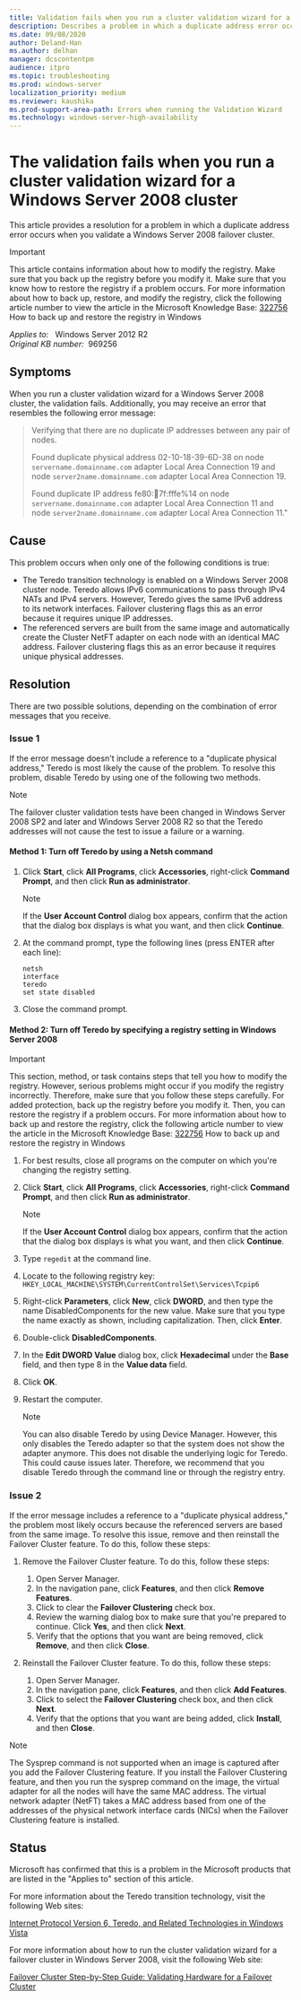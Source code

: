 ```yaml
---
title: Validation fails when you run a cluster validation wizard for a Windows Server 2008 cluster
description: Describes a problem in which a duplicate address error occurs when you validate a Windows Server 2008 failover cluster. A resolution is provided.
ms.date: 09/08/2020
author: Deland-Han
ms.author: delhan
manager: dcscontentpm
audience: itpro
ms.topic: troubleshooting
ms.prod: windows-server
localization_priority: medium
ms.reviewer: kaushika
ms.prod-support-area-path: Errors when running the Validation Wizard
ms.technology: windows-server-high-availability
---
```

# The validation fails when you run a cluster validation wizard for a Windows Server 2008 cluster

This article provides a resolution for a problem in which a duplicate address error occurs when you validate a Windows Server 2008 failover cluster.

> [!IMPORTANT]
> This article contains information about how to modify the registry. Make sure that you back up the registry before you modify it. Make sure that you know how to restore the registry if a problem occurs. For more information about how to back up, restore, and modify the registry, click the following article number to view the article in the Microsoft Knowledge Base: [322756](https://support.microsoft.com/help/322756) How to back up and restore the registry in Windows  

_Applies to:_ &nbsp; Windows Server 2012 R2  
_Original KB number:_ &nbsp;969256

## Symptoms

When you run a cluster validation wizard for a Windows Server 2008 cluster, the validation fails. Additionally, you may receive an error that resembles the following error message:

> Verifying that there are no duplicate IP addresses between any pair of nodes.
>
> Found duplicate physical address 02-10-18-39-6D-38 on node `servername.domainname.com` adapter Local Area Connection 19 and node `server2name.domainname.com` adapter Local Area Connection 19.
>
> Found duplicate IP address fe80::100:7f:fffe%14 on node `servername.domainname.com` adapter Local Area Connection 11 and node `server2name.domainname.com` adapter Local Area Connection 11."

## Cause

This problem occurs when only one of the following conditions is true:

- The Teredo transition technology is enabled on a Windows Server 2008 cluster node. Teredo allows IPv6 communications to pass through IPv4 NATs and IPv4 servers. However, Teredo gives the same IPv6 address to its network interfaces. Failover clustering flags this as an error because it requires unique IP addresses.
- The referenced servers are built from the same image and automatically create the Cluster NetFT adapter on each node with an identical MAC address. Failover clustering flags this as an error because it requires unique physical addresses.

## Resolution

There are two possible solutions, depending on the combination of error messages that you receive.

### Issue 1

If the error message doesn't include a reference to a "duplicate physical address," Teredo is most likely the cause of the problem. To resolve this problem, disable Teredo by using one of the following two methods.

> [!NOTE]
> The failover cluster validation tests have been changed in Windows Server 2008 SP2 and later and Windows Server 2008 R2 so that the Teredo addresses will not cause the test to issue a failure or a warning.

#### Method 1: Turn off Teredo by using a Netsh command

1. Click **Start**, click **All Programs**, click **Accessories**, right-click
 **Command Prompt**, and then click **Run as administrator**.

    > [!NOTE]
    > If the **User Account Control** dialog box appears, confirm that the action that the dialog box displays is what you want, and then click **Continue**.
2. At the command prompt, type the following lines (press ENTER after each line):  

    ```console
    netsh
    interface
    teredo
    set state disabled
    ```

3. Close the command prompt.

#### Method 2: Turn off Teredo by specifying a registry setting in Windows Server 2008

> [!IMPORTANT]
> This section, method, or task contains steps that tell you how to modify the registry. However, serious problems might occur if you modify the registry incorrectly. Therefore, make sure that you follow these steps carefully. For added protection, back up the registry before you modify it. Then, you can restore the registry if a problem occurs. For more information about how to back up and restore the registry, click the following article number to view the article in the Microsoft Knowledge Base: [322756](https://support.microsoft.com/help/322756) How to back up and restore the registry in Windows  

1. For best results, close all programs on the computer on which you're changing the registry setting.
2. Click **Start**, click **All Programs**, click **Accessories**, right-click **Command Prompt**, and then click **Run as administrator**.

    > [!NOTE]
    > If the **User Account Control** dialog box appears, confirm that the action that the dialog box displays is what you want, and then click **Continue**.
3. Type `regedit` at the command line.
4. Locate to the following registry key: `HKEY_LOCAL_MACHINE\SYSTEM\CurrentControlSet\Services\Tcpip6`  

5. Right-click **Parameters**, click **New**, click **DWORD**, and then type the name DisabledComponents for the new value. Make sure that you type the name exactly as shown, including capitalization. Then, click **Enter**.
6. Double-click **DisabledComponents**.
7. In the **Edit DWORD Value** dialog box, click **Hexadecimal** under the **Base** field, and then type 8 in the **Value data** field.
8. Click **OK**.
9. Restart the computer.
    > [!NOTE]
    > You can also disable Teredo by using Device Manager. However, this only disables the Teredo adapter so that the system does not show the adapter anymore. This does not disable the underlying logic for Teredo. This could cause issues later. Therefore, we recommend that you disable Teredo through the command line or through the registry entry.

### Issue 2

If the error message includes a reference to a "duplicate physical address," the problem most likely occurs because the referenced servers are based from the same image. To resolve this issue, remove and then reinstall the Failover Cluster feature. To do this, follow these steps:

1. Remove the Failover Cluster feature. To do this, follow these steps:

    1. Open Server Manager.
    2. In the navigation pane, click **Features**, and then click **Remove Features**.
    3. Click to clear the **Failover Clustering** check box.
    4. Review the warning dialog box to make sure that you're prepared to continue. Click **Yes**, and then click **Next**.
    5. Verify that the options that you want are being removed, click **Remove**, and then click **Close**.
2. Reinstall the Failover Cluster feature. To do this, follow these steps:

    1. Open Server Manager.
    2. In the navigation pane, click **Features**, and then click **Add Features**.
    3. Click to select the **Failover Clustering** check box, and then click **Next**.
    4. Verify that the options that you want are being added, click **Install**, and then **Close**.

> [!NOTE]
> The Sysprep command is not supported when an image is captured after you add the Failover Clustering feature. If you install the Failover Clustering feature, and then you run the sysprep command on the image, the virtual adapter for all the nodes will have the same MAC address. The virtual network adapter (NetFT) takes a MAC address based from one of the addresses of the physical network interface cards (NICs) when the Failover Clustering feature is installed.

## Status

Microsoft has confirmed that this is a problem in the Microsoft products that are listed in the "Applies to" section of this article.  

For more information about the Teredo transition technology, visit the following Web sites:

[Internet Protocol Version 6, Teredo, and Related Technologies in Windows Vista](https://technet.microsoft.com/library/cc722030.aspx)  

For more information about how to run the cluster validation wizard for a failover cluster in Windows Server 2008, visit the following Web site:

 [Failover Cluster Step-by-Step Guide: Validating Hardware for a Failover Cluster](https://technet.microsoft.com/library/cc732035.aspx#bkmk_how_to_run)
